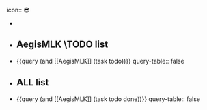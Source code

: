 icon:: 😎

-
- ## AegisMLK \TODO list
- {{query (and [[AegisMLK]] (task todo))}}
  query-table:: false
- ## ALL list
- {{query (and [[AegisMLK]] (task todo done))}}
  query-table:: false